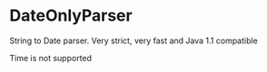 # DateOnlyParser

String to Date parser. Very strict, very fast and Java 1.1 compatible

Time is not supported

